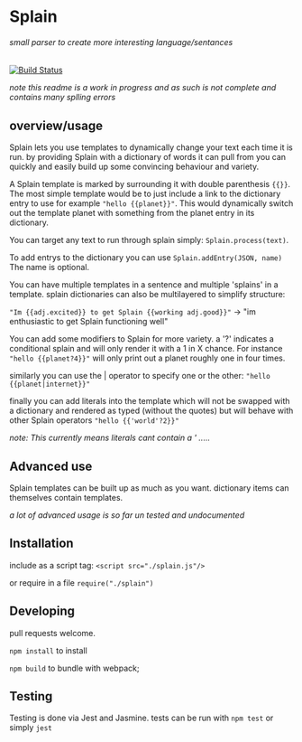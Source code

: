 # Splain
###### small parser to create more interesting language/sentances

[![Build Status](https://travis-ci.org/mog13/Splain.svg?branch=master)](https://travis-ci.org/mog13/Splain)


*note this readme is a work in progress and as such is not complete and contains many splling errors*
## overview/usage
Splain lets you use templates to dynamically change your text each time it is run. by providing Splain with a dictionary of words it can pull from you can quickly and easily build up some convincing behaviour and variety.

A Splain template is marked by surrounding it with double parenthesis `{{}}`. The most simple template would be to just include a link to the dictionary entry to use for example `"hello {{planet}}"`.
This would dynamically switch out the template planet with something from the planet entry in its dictionary. 

You can target any text to run through splain simply: `Splain.process(text)`.

To add entrys to the dictionary you can use `Splain.addEntry(JSON, name)` The name is optional.

You can have multiple templates in a sentence and multiple 'splains' in a template. splain dictionaries can also be multilayered to simplify structure:

`"Im {{adj.excited}} to get Splain {{working adj.good}}"` -> "im enthusiastic to get Splain functioning well" 

You can add some modifiers to Splain for more variety. a '?' indicates a conditional splain and will only render it with a 1 in X chance. For instance `"hello {{planet?4}}"` will only print out a planet roughly one in four times.

similarly you can use the | operator to specify one or the other: `"hello {{planet|internet}}"`

finally you can add literals into the template which will not be swapped with a dictionary and rendered as typed (without the quotes) but will behave with other Splain operators
`"hello {{'world'?2}}"`

*note: This currently means literals cant contain a ' .....*

## Advanced use
Splain templates can be built up as much as you want. dictionary items can themselves contain templates.

*a lot of advanced usage is so far un tested and undocumented*

## Installation
include as a script tag: `<script src="./splain.js"/>`

or require in a file `require("./splain")`

## Developing
pull requests welcome.

`npm install` to install

`npm build` to bundle with webpack;

## Testing
Testing is done via Jest and Jasmine.
tests can be run with `npm test` or simply `jest`
